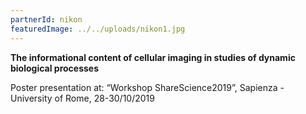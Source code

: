 ```yaml
---
partnerId: nikon
featuredImage: ../../uploads/nikon1.jpg
---
```


**The informational content of cellular imaging in studies of dynamic biological processes**

Poster presentation at: “Workshop ShareScience2019”, Sapienza - University of Rome, 28-30/10/2019
